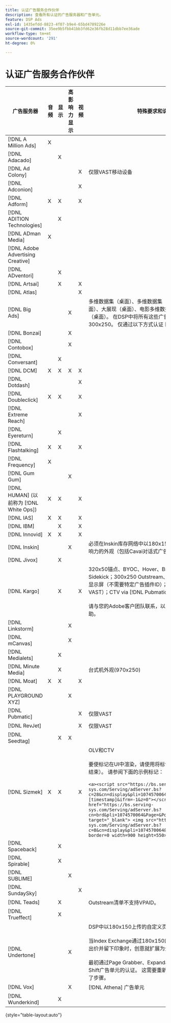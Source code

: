 ```yaml
---
title: 认证广告服务合作伙伴
description: 查看所有认证的广告服务器和广告单元。
feature: DSP Ads
exl-id: 1435efdd-8823-4f07-b9e4-65bd4789226e
source-git-commit: 35ee9b5fbb41bb3fd62e36fb28d11dbb7ee36ade
workflow-type: tm+mt
source-wordcount: '291'
ht-degree: 0%

---
```


# 认证广告服务合作伙伴

| 广告服务器 | 音频 | 显示 | 高影响力显示 | 视频 | 特殊要求和说明 |
| --- | --- | --- | --- | --- | --- |
| [!DNL A Million Ads] | X | | | | |
| [!DNL Adacado] | | X | | | |
| [!DNL Ad Colony] | | | | X | 仅限VAST移动设备 |
| [!DNL Adconion] | | | | X | |
| [!DNL Adform] | X | X | | X | |
| [!DNL ADITION Technologies] | | X | | | |
| [!DNL ADman Media] | X | | | | |
| [!DNL Adobe Advertising Creative] | | | | | |
| [!DNL ADventori] | | X | | | |
| [!DNL Artsai] | | X | | X | |
| [!DNL Atlas] | | | | X | |
| [!DNL Big Ads] | | | X | | 多维数据集（桌面）、多维数据集（移动设备）、信息卡（桌面）、大展现（桌面）、电影多维数据集（桌面）、电影学（桌面）。 在DSP中将所有这些广告类型设置为300x250。 仅通过以下方式认证 [!DNL Magnite DV+]. |
| [!DNL Bonzai] | | | X | | |
| [!DNL Contobox] | | | X | | |
| [!DNL Conversant] | | X | | | |
| [!DNL DCM] | X | X | X | X | |
| [!DNL Dotdash] | | | | X | |
| [!DNL Doubleclick] | X | X | | X | |
| [!DNL Extreme Reach] | | | | X | |
| [!DNL Eyereturn] | | X | | | |
| [!DNL Flashtalking] | X | X | | X | |
| [!DNL Frequency] | X | | | | |
| [!DNL Gum Gum] | | | X | | |
| [!DNL HUMAN] (以前称为 [!DNL White Ops]) | X | X | | X | |
| [!DNL IAS] | X | X | | X | |
| [!DNL IBM] | | X | | X | |
| [!DNL Innovid] | X | X | | X | |
| [!DNL Inskin] | | | X | | 必须在Inskin库存网络中以180x150显示交易ID提供高影响力的外观（包括Cavai对话式广告）。 |
| [!DNL Jivox] | | X | | | |
| [!DNL Kargo] | | X | | X | 320x50锚点、BYOC、Hover、Breakout、Breakaway和Sidekick；300x250 Outstream、High Rise；标准台式机显示屏（不需要特定广告插件ID）；视频锚点（仅限VAST）；CTV via [!DNL Pubmatic]</br></br>请与您的Adobe客户团队联系，以获取设置广告单元的帮助。 |
| [!DNL Linkstorm] | | | X | | |
| [!DNL mCanvas] | | | X | | |
| [!DNL Medialets] | | X | | | |
| [!DNL Minute Media] | | X | | | 台式机外观(970x250) |
| [!DNL Moat] | X | X | | X | |
| [!DNL PLAYGROUND XYZ] | | | X | | |
| [!DNL Pubmatic] | | | | X | 仅限VAST |
| [!DNL RevJet] | | | | X | 仅限VAST |
| [!DNL Seedtag] | | X | X | | |
| [!DNL Sizmek] | X | X | | X | OLV和CTV</br></br>要使标记在UI中渲染，请使用将标记换行 `<a>` 标签（开始和结束）。 请参阅下面的示例标记：</br></br>`<a><script src="https://bs.serving-sys.com/Serving/adServer.bs?c=28&cn=display&pli=1074570064&w=900&h=550&ord=[timestamp]&ifrm=-1&z=0"></script> <noscript> <a href="https://bs.serving-sys.com/Serving/adServer.bs?cn=brd&pli=1074570064&Page=&Pos=-602368150" target="_blank"> <img src="https://bs.serving-sys.com/Serving/adServer.bs?c=8&cn=display&pli=1074570064&Page=&Pos=-602368150" border=0 width=900 height=550></a> </noscript><a>` |
| [!DNL Spaceback] | | X | | | |
| [!DNL Spirable] | | X | | | |
| [!DNL SUBLIME] | | | X | | |
| [!DNL SundaySky] | | | | X | |
| [!DNL Teads] | | X | | | Outstream清单不支持VPAID。 |
| [!DNL Trueffect] | | X | | | |
| [!DNL Undertone] | | | X | | DSP中以180x150上传的自定义页面抓取器广告单元</br></br>当Index Exchange通过180x150的拍卖并DSP在拍卖会上出价并留下印象时，创意就扩展为全页展示广告。</br></br>最初通过Page Grabber、Expandable Adhance和Screen Shift广告单元的认证。 这需要重新认证，并针对流程标记了步骤。 |
| [!DNL Vox] | | | X | | [!DNL Athena] 广告单元 |
| [!DNL Wunderkind] | | X | | | |

{style="table-layout:auto"}
